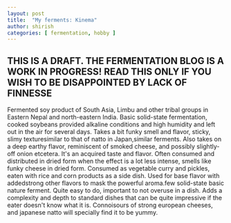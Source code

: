 ```yaml
---
layout: post
title:  "My ferments: Kinema"
author: shirish
categories: [ fermentation, hobby ]
---
```


## THIS IS A DRAFT. THE FERMENTATION BLOG IS A WORK IN PROGRESS! READ THIS ONLY IF YOU WISH TO BE DISAPPOINTED BY LACK OF FINNESSE

Fermented soy product of South Asia, Limbu and other tribal groups in Eastern Nepal and north-eastern India. Basic solid-state fermentation, cooked soybeans provided alkaline conditions and high humidity and left out in the air for several days. Takes a bit funky smell and flavor, sticky, slimy texturesimilar to that of natto in Japan,similar ferments. Also takes on a deep earthy flavor, reminiscent of smoked cheese, and possibly slightly-off onion etcetera. It's an acquired taste and flavor. Often consumed and distributed in dried form when the effect is a lot less intense, smells like funky cheese in dried form. Consumed as vegetable curry and pickles, eaten with rice and corn products as a side dish. Used for base flavor with addedstrong other flavors to mask the powerful aroma.few solid-state basic nature ferment. Quite easy to do, important to not overuse in a dish. Adds a complexity and depth to standard dishes that can be quite impressive if the eater doesn't know what it is. Connoisours of strong european cheeses, and japanese natto will specially find it to be yummy.